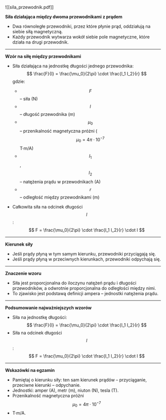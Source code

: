![[sila_przewodnik.pdf]]


**Siła działająca między dwoma przewodnikami z prądem**

- Dwa równoległe przewodniki, przez które płynie prąd, oddziałują na siebie siłą magnetyczną.
- Każdy przewodnik wytwarza wokół siebie pole magnetyczne, które działa na drugi przewodnik.

---

**Wzór na siłę między przewodnikami**

- Siła działająca na jednostkę długości jednego przewodnika: $$ \frac{F}{l} = \frac{\mu_0}{2\pi} \cdot \frac{I_1 I_2}{r} $$ gdzie:
    
    - $$ F $$ – siła (N)
    - $$ l $$ – długość przewodnika (m)
    - $$ \mu_0 $$ – przenikalność magnetyczna próżni ($$ \mu_0 = 4\pi \cdot 10^{-7} $$ T·m/A)
    - $$ I_1 $$, $$ I_2 $$ – natężenia prądu w przewodnikach (A)
    - $$ r $$ – odległość między przewodnikami (m)
- Całkowita siła na odcinek długości $$ l $$: $$ F = \frac{\mu_0}{2\pi} \cdot \frac{I_1 I_2}{r} \cdot l $$
    

---

**Kierunek siły**

- Jeśli prądy płyną w tym samym kierunku, przewodniki przyciągają się.
- Jeśli prądy płyną w przeciwnych kierunkach, przewodniki odpychają się.

---

**Znaczenie wzoru**

- Siła jest proporcjonalna do iloczynu natężeń prądu i długości przewodników, a odwrotnie proporcjonalna do odległości między nimi.
- To zjawisko jest podstawą definicji ampera – jednostki natężenia prądu.

---

**Podsumowanie najważniejszych wzorów**

- Siła na jednostkę długości: $$ \frac{F}{l} = \frac{\mu_0}{2\pi} \cdot \frac{I_1 I_2}{r} $$
- Siła na odcinek długości $$ l $$: $$ F = \frac{\mu_0}{2\pi} \cdot \frac{I_1 I_2}{r} \cdot l $$

---

**Wskazówki na egzamin**

- Pamiętaj o kierunku siły: ten sam kierunek prądów – przyciąganie, przeciwne kierunki – odpychanie.
- Jednostki: amper (A), metr (m), niuton (N), tesla (T).
- Przenikalność magnetyczna próżni
$$ \mu_0 = 4\pi \cdot 10^{-7} $$
- T·m/A.